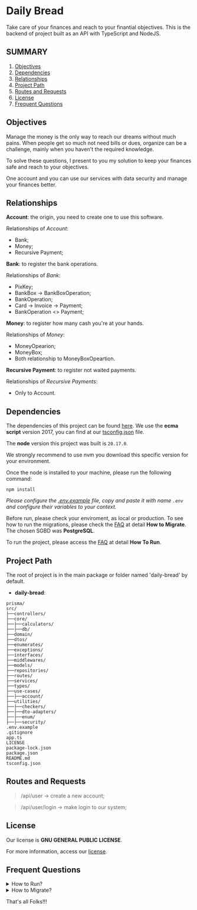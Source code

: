 # Daily Bread

Take care of your finances  and reach to your finantial objectives. This is the backend of project built as an API with TypeScript and NodeJS.

## SUMMARY

1. [Objectives](#objectives)
2. [Dependencies](#dependencies)
3. [Relationships](#relationships)
4. [Project Path](#project-path)
5. [Routes and Requests](#routes-and-requests)
6. [License](#license)
7. [Frequent Questions](#frequent-questions)

## Objectives
Manage the money is the only way to reach our dreams without much pains. When people get so much not need bills or dues, organize can be a challenge, mainly when you haven't the required knowledge.

To solve these questions, I present to you my solution to keep your finances safe and reach to your objectives.

One account and you can use our services with data security and manage your finances better.

## Relationships
**Account**: the origin, you need to create one to use this software.

Relationships of *Account*:
* Bank;
* Money;
* Recursive Payment;

**Bank**: to register the bank operations.

Relationships of *Bank*:
* PixKey;
* BankBox -> BankBoxOperation;
* BankOperation;
* Card -> Invoice -> Payment;
* BankOperation <> Payment;

**Money**: to register how many cash you're at your hands.

Relationships of *Money*:
* MoneyOpearion;
* MoneyBox;
* Both relationship to MoneyBoxOpeartion.

**Recursive Payment**: to register not waited payments.

Relationships of *Recursive Payments*:
* Only to Account.

## Dependencies
The dependencies of this project can be found [here](package.json). We use the **ecma script** version 2017, you can find at our [tsconfig.json](tsconfig.json) file.

The **node** version this project was built is `20.17.0`.

We strongly recommend to use nvm you download this specific version for your environment.

Once the node is installed to your machine, please run the following command:

```commandline
npm install
```

*Please configure the [.env.example](.env.example) file, copy and paste it with name `.env` and configure their variables to your context.*

Before run, please check your enviroment, as local or production. To see how to run the migrations, please check the [FAQ](#frequent-questions) at detail **How to Migrate**. The chosen SGBD was **PostgreSQL**.

To run the project, please access the [FAQ](#frequent-questions) at detail **How To Run**.

## Project Path
The root of project is in the main package or folder named 'daily-bread' by default.

* **daily-bread**:

```
prisma/
src/
├──controllers/
├──core/
├──├──calculators/
├──├──db/
├──domain/
├──dtos/
├──enumerates/
├──exceptions/
├──interfaces/
├──middlewares/
├──models/
├──repositories/
├──routes/
├──services/
├──types/
├──use-cases/
├──├──account/
├──utilities/
├──├──checkers/
├──├──dto-adapters/
├──├──enum/
├──├──security/
.env.example
.gitignore
app.ts
LICENSE
package-lock.json
package.json
README.md
tsconfig.json
```

## Routes and Requests
> /api/user -> create a new account;

> /api/user/login -> make login to our system;

## License
Our license is **GNU GENERAL PUBLIC LICENSE**.

For more information, access our [license](LICENSE).

## Frequent Questions

<details>
    <summary>
        How to Run?
    </summary>
    <p>
        At the file <a href="package.json">package.json</a> you can find the attribute scripts with some commands. To run then, just use the following structure: <code>npm run &ltcommand-name&gt</code>.
    </p>
    <p>
        To run, please use: <code>npm run start</code> into the console.
    </p>
</details>

<details>
    <summary>
        How to Migrate?
    </summary>
    <p>
        This project is configurated ton use <b>PostgreSQL</b> as SGBD. <b>Prisma</b> as ORM.
    </p>
    <p>
        To format prisma, run: <code>npx prisma format</code>
    </p>
    <p>
        To create a new migration LOCAL, run: <code>npx prisma migrate dev --name "&ltphrase&gt"</code> <br>
        To run it: <code>npx prisma migrate dev</code>
    </p>
    <p>
        To create a new migration ONLINE, run: <code>npx prisma migrate --name &ltphrase&gt"</code> <br>
        To run it: <code>npx prisma migrate</code>
    </p>
    <p>
        To <b>reset</b> all migrations: <code>npx prisma migrate reset</code>
    </p>
    <p>
        To <b>deploy</b> a new migration: <code>npx prisma migrate deploy</code>
    </p>
</details>

That's all Folks!!!
